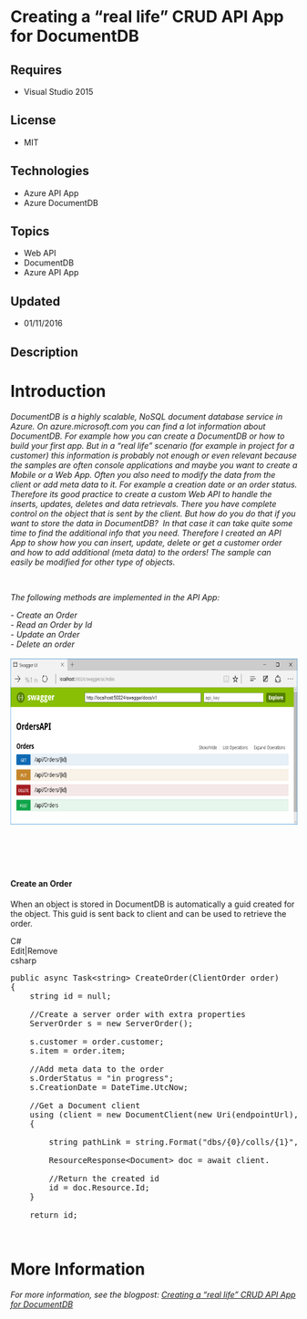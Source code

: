 # Creating a “real life” CRUD API App for DocumentDB
## Requires
- Visual Studio 2015
## License
- MIT
## Technologies
- Azure API App
- Azure DocumentDB
## Topics
- Web API
- DocumentDB
- Azure API App
## Updated
- 01/11/2016
## Description

<h1>Introduction</h1>
<p><em>DocumentDB is a highly scalable, NoSQL document database service in Azure. On azure.microsoft.com you can find a lot information about DocumentDB. For example how you can create a DocumentDB or how to build your first app. But in a &ldquo;real life&rdquo;
 scenario (for example in project for a customer) this information is probably not enough or even relevant because the samples are often console applications and maybe you want to create a Mobile or a Web App. Often you also need to modify the data from the
 client or add meta data to it. For example a creation date or an order status. Therefore its good practice to create a custom Web API to handle the inserts, updates, deletes and data retrievals. There you have complete control on the object that is sent by
 the client. But how do you do that if you want to store the data in DocumentDB?&nbsp; In that case it can take quite some time to find the additional info that you need. Therefore I created an API App to show how you can insert, update, delete or get a customer
 order and how to add additional (meta data) to the orders! The sample can easily&nbsp;be modified for other type of objects.</em></p>
<p><em>&nbsp;</em></p>
<p><em>The following methods are implemented in the API App:</em></p>
<p><em>- Create an Order&nbsp; <br>
- Read an Order by Id<br>
- Update an Order<br>
- Delete an order <br>
<br>
<img id="147209" src="147209-swagger.png" alt="" width="602" height="291"></em></p>
<h1><em>&nbsp;</em></h1>
<h4>Create an Order</h4>
<p>When an object is stored in DocumentDB is automatically a guid created for the object. This guid is sent back to client and can be used to retrieve the order.</p>
<div class="scriptcode">
<div class="pluginEditHolder" pluginCommand="mceScriptCode">
<div class="title"><span>C#</span></div>
<div class="pluginLinkHolder"><span class="pluginEditHolderLink">Edit</span>|<span class="pluginRemoveHolderLink">Remove</span></div>
<span class="hidden">csharp</span>

<div class="preview">
<pre class="csharp"><span class="cs__keyword">public</span>&nbsp;async&nbsp;Task&lt;<span class="cs__keyword">string</span>&gt;&nbsp;CreateOrder(ClientOrder&nbsp;order)&nbsp;
{&nbsp;
&nbsp;&nbsp;&nbsp;&nbsp;<span class="cs__keyword">string</span>&nbsp;id&nbsp;=&nbsp;<span class="cs__keyword">null</span>;&nbsp;
&nbsp;
&nbsp;&nbsp;&nbsp;&nbsp;<span class="cs__com">//Create&nbsp;a&nbsp;server&nbsp;order&nbsp;with&nbsp;extra&nbsp;properties</span>&nbsp;
&nbsp;&nbsp;&nbsp;&nbsp;ServerOrder&nbsp;s&nbsp;=&nbsp;<span class="cs__keyword">new</span>&nbsp;ServerOrder();&nbsp;
&nbsp;
&nbsp;&nbsp;&nbsp;&nbsp;s.customer&nbsp;=&nbsp;order.customer;&nbsp;
&nbsp;&nbsp;&nbsp;&nbsp;s.item&nbsp;=&nbsp;order.item;&nbsp;
&nbsp;
&nbsp;&nbsp;&nbsp;&nbsp;<span class="cs__com">//Add&nbsp;meta&nbsp;data&nbsp;to&nbsp;the&nbsp;order</span>&nbsp;
&nbsp;&nbsp;&nbsp;&nbsp;s.OrderStatus&nbsp;=&nbsp;<span class="cs__string">&quot;in&nbsp;progress&quot;</span>;&nbsp;
&nbsp;&nbsp;&nbsp;&nbsp;s.CreationDate&nbsp;=&nbsp;DateTime.UtcNow;&nbsp;
&nbsp;
&nbsp;&nbsp;&nbsp;&nbsp;<span class="cs__com">//Get&nbsp;a&nbsp;Document&nbsp;client</span>&nbsp;
&nbsp;&nbsp;&nbsp;&nbsp;<span class="cs__keyword">using</span>&nbsp;(client&nbsp;=&nbsp;<span class="cs__keyword">new</span>&nbsp;DocumentClient(<span class="cs__keyword">new</span>&nbsp;Uri(endpointUrl),&nbsp;&nbsp;&nbsp;&nbsp;&nbsp;authorizationKey))&nbsp;
&nbsp;&nbsp;&nbsp;&nbsp;{&nbsp;
&nbsp;
&nbsp;&nbsp;&nbsp;&nbsp;&nbsp;&nbsp;&nbsp;&nbsp;<span class="cs__keyword">string</span>&nbsp;pathLink&nbsp;=&nbsp;<span class="cs__keyword">string</span>.Format(<span class="cs__string">&quot;dbs/{0}/colls/{1}&quot;</span>,&nbsp;&nbsp;&nbsp;&nbsp;&nbsp;&nbsp;&nbsp;&nbsp;&nbsp;databaseId,&nbsp;collectionId);&nbsp;
&nbsp;&nbsp;&nbsp;&nbsp;&nbsp;&nbsp;&nbsp;&nbsp;&nbsp;
&nbsp;&nbsp;&nbsp;&nbsp;&nbsp;&nbsp;&nbsp;&nbsp;ResourceResponse&lt;Document&gt;&nbsp;doc&nbsp;=&nbsp;await&nbsp;client.&nbsp;&nbsp;&nbsp;&nbsp;&nbsp;&nbsp;&nbsp;&nbsp;CreateDocumentAsync(pathLink,&nbsp;s);&nbsp;
&nbsp;
&nbsp;&nbsp;&nbsp;&nbsp;&nbsp;&nbsp;&nbsp;&nbsp;<span class="cs__com">//Return&nbsp;the&nbsp;created&nbsp;id</span>&nbsp;
&nbsp;&nbsp;&nbsp;&nbsp;&nbsp;&nbsp;&nbsp;&nbsp;id&nbsp;=&nbsp;doc.Resource.Id;&nbsp;
&nbsp;&nbsp;&nbsp;&nbsp;}&nbsp;
&nbsp;
&nbsp;&nbsp;&nbsp;&nbsp;<span class="cs__keyword">return</span>&nbsp;id;&nbsp;
</pre>
</div>
</div>
</div>
<p>&nbsp;</p>
<ul>
</ul>
<h1>More Information</h1>
<p><em>For more information, see the blogpost: <a href="http://www.ithero.nl/post/2016/01/11/Creating-a-real-life-CRUD-API-App-for-DocumentDB.aspx">
Creating a &ldquo;real life&rdquo; CRUD API App for DocumentDB</a></em></p>
